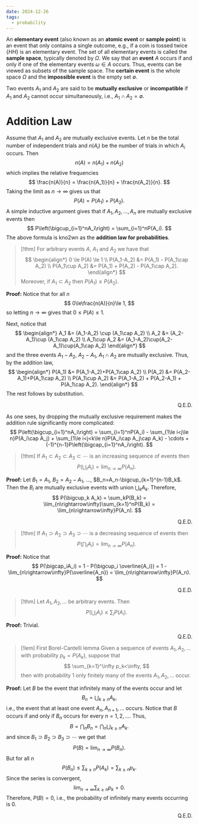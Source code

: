```yaml
---
date: 2024-12-26
tags:
  - probability
---
```

An **elementary event** (also known as an **atomic event** or **sample point**) is an event that only contains a single outcome, e.g., if a coin is tossed twice $\{HH\}$ is an elementary event. The set of all elementary events is called the **sample space**, typically denoted by $\Omega$. We say that an **event** $A$ occurs if and only if one of the elementary events $\omega\in A$ occurs. Thus, events can be viewed as subsets of the sample space. The **certain event** is the whole space $\Omega$ and the **impossible event** is the empty set $\emptyset$.

Two events $A_1$ and $A_2$ are said to be **mutually exclusive** or **incompatible** if $A_1$ and $A_2$ cannot occur simultaneously, i.e., $A_1\cap A_2=\emptyset$.

# Addition Law

Assume that $A_1$ and $A_2$ are mutually exclusive events. Let $n$ be the total number of independent trials and $n(A_i)$ be the number of trials in which $A_i$ occurs. Then
$$
	n(A) = n(A_1) + n(A_2)
$$
which implies the relative frequencies
$$
	\frac{n(A)}{n} = \frac{n(A_1)}{n} + \frac{n(A_2)}{n}.
$$
Taking the limit as $n\rightarrow\infty$ gives us that 
$$
	P(A) = P(A_1) + P(A_2).
$$
A simple inductive argument gives that if $A_1,A_2,\dots,A_n$ are mutually exclusive events then
$$
	P\left(\bigcup_{i=1}^nA_i\right) = \sum_{i=1}^nP(A_i).
$$
The above formula is kno2wn as the **addition law for probabilities**.

> [!thm]
> For arbitrary events $A$, $A_1$ and $A_2$ we have that
> $$
> \begin{align*}
> 	0 \le P(A) \le 1 \\
> 	P(A_1-A_2) &= P(A_1) - P(A_1\cap A_2) \\
> 	P(A_1\cup A_2) &= P(A_1) + P(A_2) - P(A_1\cap A_2).
> \end{align*}
> $$
> Moreover, if $A_1\subset A_2$ then  $P(A_1)\le P(A_2)$.

**Proof:** Notice that for all $n$
$$
	0\le\frac{n(A)}{n}\le 1,
$$
so letting $n\rightarrow\infty$ gives that $0\le P(A)\le 1$.

Next, notice that
$$
\begin{align*}
	A_1 &= (A_1-A_2) \cup (A_1\cap A_2) \\
	A_2 &= (A_2-A_1)\cup (A_1\cap A_2) \\
	A_1\cup A_2 &= (A_1-A_2)\cup(A_2-A_1)\cup(A_1\cap A_2)
\end{align*}
$$
and the three events $A_1-A_2$, $A_2-A_1$, $A_1\cap A_2$ are mutually exclusive. Thus, by the addition law,
$$
\begin{align*}
	P(A_1) &= P(A_1-A_2)+P(A_1\cap A_2) \\
	P(A_2) &= P(A_2-A_1)+P(A_1\cap A_2) \\
	P(A_1\cup A_2) &= P(A_1-A_2) + P(A_2-A_1) + P(A_1\cap A_2).
\end{align*}
$$
The rest follows by substitution.
<p style='text-align:right'>Q.E.D.</p>

As one sees, by dropping the mutually exclusive requirement makes the addition rule significantly more complicated:
$$
	P\left(\bigcup_{i=1}^nA_i\right) = \sum_{i=1}^nP(A_i) - \sum_{1\le i<j\le n}P(A_i\cap A_j) + \sum_{1\le i<j<k\le n}P(A_i\cap A_j\cap A_k) - \cdots + (-1)^{n-1}P\left(\bigcap_{i=1}^nA_i\right).
$$

> [!thm]
> If $A_1\subset A_2\subset A_3\subset\cdots$ is an increasing sequence of events then
> $$
> 	P\left(\bigcup_{i}A_i\right) = \lim_{n\rightarrow\infty}P(A_n).
> $$

**Proof:** Let $B_1=A_1$, $B_2=A_2-A_1$, $\dots$, $B_n=A_n-\bigcup_{k=1}^{n-1}B_k$. Then the $B_i$ are mutually exclusive events with union $\bigcup_k A_k$. Therefore,
$$
	P(\bigcup_k A_k) = \sum_kP(B_k) = \lim_{n\rightarrow\infty}\sum_{k=1}^nP(B_k) = \lim_{n\rightarrow\infty}P(A_n).
$$
<p style='text-align:right'>Q.E.D.</p>

> [!thm]
> If $A_1\supset A_2\supset A_3\supset\cdots$ is a decreasing sequence of events then
> $$
> 	P\left(\bigcap_i A_i\right) = \lim_{n\rightarrow\infty}P(A_n).
> $$

**Proof:** Notice that
$$
	P(\bigcap_iA_i) = 1 - P(\bigcup_i \overline{A_i}) = 1 - \lim_{n\rightarrow\infty}P(\overline{A_n}) = \lim_{n\rightarrow\infty}P(A_n).
$$
<p style='text-align:right'>Q.E.D.</p>

> [!thm]
> Let $A_1,A_2,\dots$ be arbitrary events. Then
> $$
> 	P\left(\bigcup_i A_i\right) \le \sum_i P(A_i).
> $$

**Proof:** Trivial.
<p style='text-align:right'>Q.E.D.</p>

> [!lem] First Borel-Cantelli lemma
> Given a sequence of events $A_1,A_2,\dots$ with probability $p_k=P(A_k)$, suppose that
> $$
> 	\sum_{k=1}^\infty p_k<\infty,
> $$
> then with probability 1 only finitely many of the events $A_1,A_2,\dots$ occur.

**Proof:** Let $B$ be the event that infinitely many of the events occur and let 
$$
	B_n = \bigcup_{k\ge n}A_k,
$$
i.e., the event that at least one event $A_n,A_{n+1},\dots$ occurs. Notice that $B$ occurs if and only if $B_n$ occurs for every $n=1,2,\dots$. Thus,
$$
	B = \bigcap_nB_n = \bigcap_n\bigcup_{k\ge n}A_k.
$$
and since $B_1\supset B_2\supset B_3\supset\cdots$ we get that
$$
	P(B) = \lim_{n\rightarrow\infty}P(B_n).
$$
But for all $n$
$$
	P(B_n) \le \sum_{k\ge n}P(A_k) = \sum_{k\ge n}p_k.
$$
Since the series is convergent,
$$
	\lim_{n\rightarrow\infty}\sum_{k\ge n}p_k = 0.
$$
Therefore, $P(B)=0$, i.e., the probability of infinitely many events occurring is 0.
<p style='text-align:right'>Q.E.D.</p>

